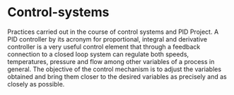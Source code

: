 # Control-systems
Practices carried out in the course of control systems and PID Project. A PID controller by its acronym for proportional, integral and derivative controller is a very useful control element that through a feedback connection to a closed loop system can regulate both speeds, temperatures, pressure and flow among other variables of a process in general. The objective of the control mechanism is to adjust the variables obtained and bring them closer to the desired variables as precisely and as closely as possible.
